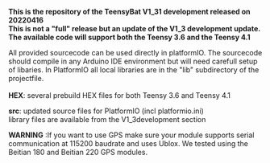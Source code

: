 <b>This is the repository of the TeensyBat V1_31 development released on 20220416<br>
  This is not a "full" release but an update of the V1_3 development update. The available code will support both the Teensy 3.6 and the Teensy 4.1</b>

All provided sourcecode can be used directly in platformIO. The sourcecode should compile in any Arduino IDE environment but will need carefull setup of libaries. In PlatformIO all local libraries are in the "lib" subdirectory of the projectfile.  
<br>
<b>HEX</b>: several prebuild HEX files for both Teensy 3.6 and Teensy 4.1<br>

<b>src</b>: updated source files for PlatformIO (incl platformio.ini)<br>
library files are available from the V1_3development section


<b>WARNING</b> :If you want to use GPS make sure your module supports serial communication at 115200 baudrate and uses Ublox. We tested using the Beitian 180 and Beitian 220 GPS modules.<br>

